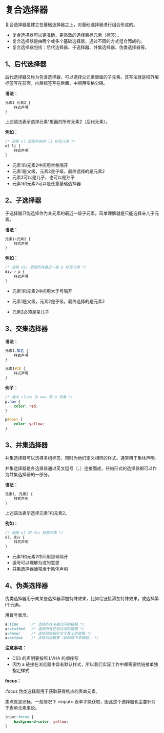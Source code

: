 # 复合选择器

复合选择器是建立在基础选择器之上，对基础选择器进行组合形成的。

- 复合选择器可以更准确、更高效的选择目标元素（标签）。
- 复合选择器是由两个或多个基础选择器，通过不同的方式组合而成的。
- 复合选择器包括：后代选择器、子选择器、并集选择器、伪类选择器等。

## 1、后代选择器

后代选择器又称为包含选择器，可以选择父元素里面的子元素。其写法就是把外层标签写在前面，内层标签写在后面，中间用空格分隔。

**语法：**

```css
元素1 元素2 {
    样式声明
}
```

上述语法表示选择元素1里面的所有元素2（后代元素）。

**例如：**

```css
/* 选择 ul 里面所有的 li 标签元素 */
ul li {
    样式声明
}
```

- 元素1和元素2中间用空格隔开
- 元素1是父级，元素2是子级，最终选择的是元素2
- 元素2可以是儿子，也可以是孙子
- 元素1和元素2可以是任意基础选择器

## 2、子选择器

子选择器只能选择作为某元素的最近一级子元素。简单理解就是只能选择亲儿子元素。

**语法：**

```css
元素1>元素2 {
    样式声明
}
```

**例如：**

```css
/* 选择 div 里面所有最近一级 p 标签元素 */
div > p {
    样式声明
}
```

- 元素1和元素2中间用大于号隔开
- 元素1是父级，元素2是子级，最终选择的是元素2

- 元素2必须是亲儿子

## 3、交集选择器

**语法：**

```css
元素1.类名 {
    样式声明
}
```

```css
元素1#ID {
    样式声明
}
```

**例子：**

```css
/* 选中 class 为 nav 的 p 元素 */
p.nav {
    color: red;
}
```

```css
p#boot {
    color: yellow;
}
```

## 3、并集选择器

并集选择器可以选择多组标签，同时为他们定义相同的样式。通常用于集体声明。

并集选择器是各选择器通过英文逗号（，）连接而成，任何形式的选择器都可以作为并集选择器的一部分。

**语法：**

```css
元素1, 元素2 {
    样式声明
}
```

上述语法表示选择元素1和元素2。

**例如：**

```css
/* 选择 ul 和 div 标签元素 */
ul, div {
    样式声明
}
```

- 元素1和元素2中间用逗号隔开
- 逗号可以理解为或的意思
- 并集选择器通常用于集体声明

## 4、伪类选择器

伪类选择器用于向某些选择器添加特殊效果，比如给链接添加特殊效果，或选择第i个元素。

用冒号表示。

```css
a:link		/* 选择所有未被访问的链接 */
a:visited	/* 选择所有已被访问的链接 */
a:hover		/* 选择鼠标指针位于其上的链接 */
a:active	/* 选择活动链接（鼠标按下未弹起） */
```

**注意事项：**

- CSS 的声明要按照 LVHA 的顺序写
- 因为 a 链接在浏览器中具有默认样式，所以我们实际工作中都需要给链接单独指定样式

**focus：**

:focus 伪类选择器用于获取获得焦点的表单元素。

焦点就是光标，一般情况下 \<input\> 表单才能获取，因此这个选择器也主要针对于表单元素来说。

```css
input:focus {
    background-color: yellow;
}
```

